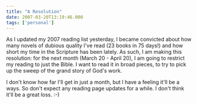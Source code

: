 ```yaml
---
title: "A Resolution"
date: 2007-03-20T13:19:46.000
tags: ['personal']
---
```


As I updated my 2007 reading list yesterday, I became convicted about how many novels of dubious quality I've read (23 books in 75 days!) and how short my time in the Scripture has been lately. As such, I am making this resolution: for the next month (March 20 - April 20), I am going to restrict my reading to just the Bible. I want to read it in broad pieces, to try to pick up the sweep of the grand story of God's work.

I don't know how far I'll get in just a month, but I have a feeling it'll be a ways. So don't expect any reading page updates for a while. I don't think it'll be a great loss. :-)
